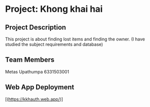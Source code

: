 # Project: Khong khai hai

## Project Description
This project is about finding lost items and finding the owner.
(I have studied the subject requirements and database)

## Team Members
Metas Upathumpa 6331503001

## Web App Deployment

[(https://kkhauth.web.app/)]
